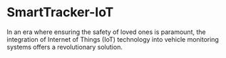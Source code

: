 # SmartTracker-IoT
In an era where ensuring the safety of loved ones is  paramount, the integration of Internet of Things (IoT)  technology into vehicle monitoring systems offers a  revolutionary solution.
